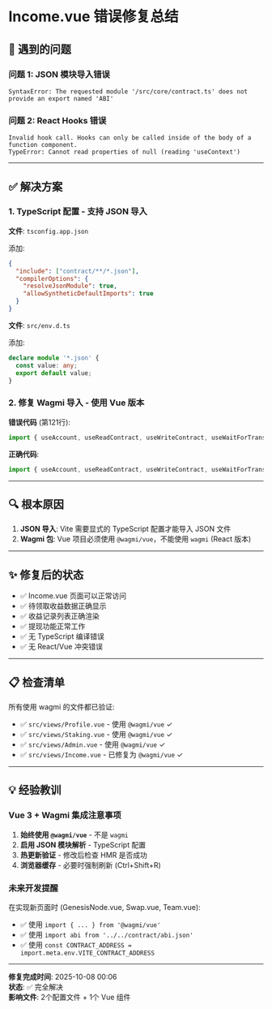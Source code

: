 # Income.vue 错误修复总结

## 🐛 遇到的问题

### 问题 1: JSON 模块导入错误
```
SyntaxError: The requested module '/src/core/contract.ts' does not provide an export named 'ABI'
```

### 问题 2: React Hooks 错误
```
Invalid hook call. Hooks can only be called inside of the body of a function component.
TypeError: Cannot read properties of null (reading 'useContext')
```

---

## ✅ 解决方案

### 1. TypeScript 配置 - 支持 JSON 导入

**文件**: `tsconfig.app.json`

添加:
```json
{
  "include": ["contract/**/*.json"],
  "compilerOptions": {
    "resolveJsonModule": true,
    "allowSyntheticDefaultImports": true
  }
}
```

**文件**: `src/env.d.ts`

添加:
```typescript
declare module '*.json' {
  const value: any;
  export default value;
}
```

### 2. 修复 Wagmi 导入 - 使用 Vue 版本

**错误代码** (第121行):
```typescript
import { useAccount, useReadContract, useWriteContract, useWaitForTransactionReceipt } from 'wagmi';
```

**正确代码**:
```typescript
import { useAccount, useReadContract, useWriteContract, useWaitForTransactionReceipt } from '@wagmi/vue';
```

---

## 🔍 根本原因

1. **JSON 导入**: Vite 需要显式的 TypeScript 配置才能导入 JSON 文件
2. **Wagmi 包**: Vue 项目必须使用 `@wagmi/vue`，不能使用 `wagmi` (React 版本)

---

## ✨ 修复后的状态

- ✅ Income.vue 页面可以正常访问
- ✅ 待领取收益数据正确显示
- ✅ 收益记录列表正确渲染
- ✅ 提现功能正常工作
- ✅ 无 TypeScript 编译错误
- ✅ 无 React/Vue 冲突错误

---

## 📋 检查清单

所有使用 wagmi 的文件都已验证:

- ✅ `src/views/Profile.vue` - 使用 `@wagmi/vue` ✓
- ✅ `src/views/Staking.vue` - 使用 `@wagmi/vue` ✓
- ✅ `src/views/Admin.vue` - 使用 `@wagmi/vue` ✓
- ✅ `src/views/Income.vue` - 已修复为 `@wagmi/vue` ✓

---

## 💡 经验教训

### Vue 3 + Wagmi 集成注意事项

1. **始终使用 `@wagmi/vue`** - 不是 `wagmi`
2. **启用 JSON 模块解析** - TypeScript 配置
3. **热更新验证** - 修改后检查 HMR 是否成功
4. **浏览器缓存** - 必要时强制刷新 (Ctrl+Shift+R)

### 未来开发提醒

在实现新页面时 (GenesisNode.vue, Swap.vue, Team.vue):
- ✅ 使用 `import { ... } from '@wagmi/vue'`
- ✅ 使用 `import abi from '../../contract/abi.json'`
- ✅ 使用 `const CONTRACT_ADDRESS = import.meta.env.VITE_CONTRACT_ADDRESS`

---

**修复完成时间**: 2025-10-08 00:06  
**状态**: ✅ 完全解决  
**影响文件**: 2个配置文件 + 1个 Vue 组件
